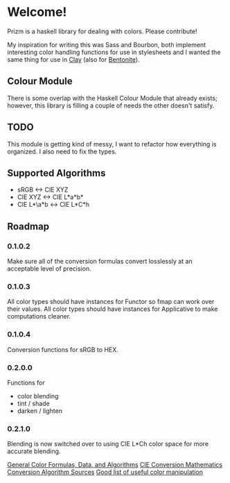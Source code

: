 Welcome!
=====

Prizm is a haskell library for dealing with colors. Please contribute!

My inspiration for writing this was Sass and Bourbon, both implement interesting color handling functions for
use in stylesheets and I wanted the same thing for use in [Clay](http://fvisser.nl/clay/) (also for
[Bentonite](https://github.com/ixmatus/bentonite)).

## Colour Module

There is some overlap with the Haskell Colour Module that already exists; however, this library is filling a couple of
needs the other doesn't satisfy.

## TODO

This module is getting kind of messy, I want to refactor how everything is organized. I also need to fix the types.

## Supported Algorithms

- sRGB <-> CIE XYZ
- CIE XYZ <-> CIE L\*a\*b\*
- CIE L\*\a\*b <-> CIE L\*C\*h

## Roadmap

### 0.1.0.2
Make sure all of the conversion formulas convert losslessly at an acceptable level of precision.

### 0.1.0.3
All color types should have instances for Functor so fmap can work over their values.
All color types should have instances for Applicative to make computations cleaner.

### 0.1.0.4
Conversion functions for sRGB to HEX.

### 0.2.0.0
Functions for

- color blending
- tint / shade
- darken / lighten

### 0.2.1.0

Blending is now switched over to using CIE L*Ch color space for more accurate blending.

[General Color Formulas, Data, and Algorithms](http://www.brucelindbloom.com/index.html?Info.html)
[CIE Conversion Mathematics](http://rip94550.wordpress.com/2011/07/04/color-cielab-and-tristimulus-xyz/)
[Conversion Algorithm Sources](http://www.easyrgb.com/index.php?X=MATH&H=01)
[Good list of useful color manipulation](https://github.com/mikeemoo/ColorJizz-PHP/blob/master/src/MischiefCollective/ColorJizz/ColorJizz.php)
